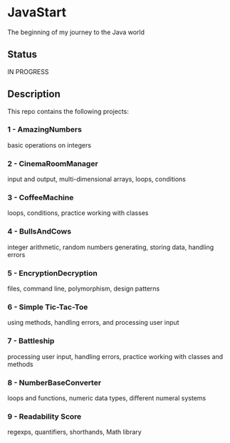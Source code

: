 # JavaStart

The beginning of my journey to the Java world

## Status

IN PROGRESS

## Description

This repo contains the following projects:

### 1 - AmazingNumbers

basic operations on integers

### 2 - CinemaRoomManager

input and output, multi-dimensional arrays, loops, conditions

### 3 - CoffeeMachine

loops, conditions, practice working with classes

### 4 - BullsAndCows

integer arithmetic, random numbers generating, storing data, handling errors

### 5 - EncryptionDecryption

files, command line, polymorphism, design patterns

### 6 - Simple Tic-Tac-Toe

using methods, handling errors, and processing user input

### 7 - Battleship

processing user input, handling errors, practice working with classes and methods

### 8 - NumberBaseConverter

loops and functions, numeric data types, different numeral systems

### 9 - Readability Score

regexps, quantifiers, shorthands, Math library
